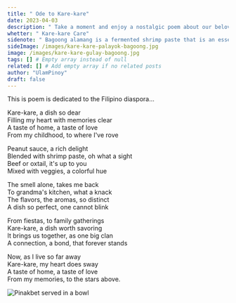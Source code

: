 ```yaml
---
title: " Ode to Kare-kare"
date: 2023-04-03
description: " Take a moment and enjoy a nostalgic poem about our beloved Kare-kare, a traditional Filipino beef stew made with oxtail, tripe and savory peanut sauce with vegetables."
whetter: " Kare-kare Care"
sidenote: " Bagoong alamang is a fermented shrimp paste that is an essential ingredient in many Filipino dishes, including beef kare-kare. It is a salty and savory condiment that adds depth of flavor to the dish and serves as a perfect complement to the richness of the peanut sauce. The combination of the creamy peanut sauce and the salty, umami-rich bagoong alamang is what makes beef kare-kare such a beloved and unique dish in Filipino cuisine."
sideImage: /images/kare-kare-palayok-bagoong.jpg
image: /images/kare-kare-gulay-bagoong.jpg
tags: [] # Empty array instead of null
related: [] # Add empty array if no related posts
author: "UlamPinoy"
draft: false
---
```


This is poem is dedicated to the Filipino diaspora...

Kare-kare, a dish so dear\
Filling my heart with memories clear\
A taste of home, a taste of love\
From my childhood, to where I've rove

Peanut sauce, a rich delight\
Blended with shrimp paste, oh what a sight\
Beef or oxtail, it's up to you\
Mixed with veggies, a colorful hue

The smell alone, takes me back\
To grandma's kitchen, what a knack\
The flavors, the aromas, so distinct\
A dish so perfect, one cannot blink

From fiestas, to family gatherings\
Kare-kare, a dish worth savoring\
It brings us together, as one big clan\
A connection, a bond, that forever stands

Now, as I live so far away\
Kare-kare, my heart does sway\
A taste of home, a taste of love\
From my memories, to the stars above.

![Pinakbet served in a bowl](/images/kare-kare-table.jpg)
